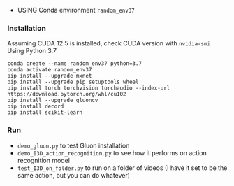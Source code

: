 
- USING Conda environment `random_env37`

### Installation
Assuming CUDA 12.5 is installed, check CUDA version with `nvidia-smi`
Using Python 3.7

```
conda create --name random_env37 python=3.7
conda activate random_env37
pip install --upgrade mxnet
pip install --upgrade pip setuptools wheel
pip install torch torchvision torchaudio --index-url https://download.pytorch.org/whl/cu102
pip install --upgrade gluoncv
pip install decord
pip install scikit-learn
```

### Run
- `demo_gluon.py` to test Gluon installation
- `demo_I3D_action_recognition.py` to see how it performs on action recognition model
- `test_I3D_on_folder.py` to run on a folder of videos (I have it set to be the same action, but you can do whatever)

